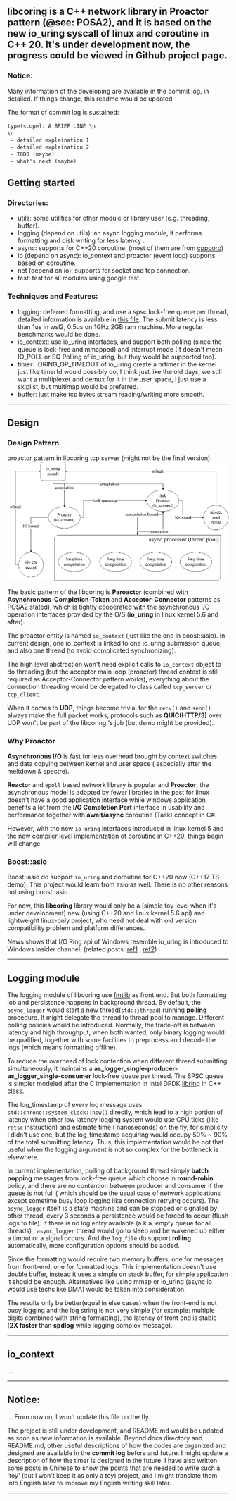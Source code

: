 libcoring is a C++ network library in Proactor pattern (@see: POSA2), and it is based on the new io_uring syscall of
linux and coroutine in C++ 20. It's under development now, the progress could be viewed in Github project page.
---

### Notice:

Many information of the developing are available in the commit log, in detailed. If things change, this readme would be
updated.

The format of commit log is sustained:

```
type(scope): A BRIEF LINE \n
\n
 - detailed explaination 1
 - detailed explaination 2
 - TODO (maybe)
 - what's next (maybe)
```

## Getting started

### Directories:

- utils: some utilities for other module or library user (e.g. threading, buffer).
- logging (depend on utils): an async logging module, it performs formatting and disk writing for less latency .
- async: supports for C++20 coroutine. (most of them are from [cppcoro](https://github.com/lewissbaker/cppcoro))
- io (depend on async): io_context and proactor (event loop) supports based on coroutine.
- net (depend on io): supports for socket and tcp connection.
- test: test for all modules using google test.

### Techniques and Features:

- logging: deferred formatting, and use a spsc lock-free queue per thread, detailed information is available
  in [this file](./design.md). The submit latency is less than 1us in wsl2, 0.5us on 1GHz 2GB ram machine. More regular
  benchmarks would be done.
- io_context: use io_uring interfaces, and support both polling (since the queue is lock-free and mmapped) and interrupt
  mode (It doesn't mean IO_POLL or SQ Polling of io_uring, but they would be supported too).
- timer: IORING_OP_TIMEOUT of io_uring create a hrtimer in the kernel just like timerfd would possibly do, I think just
  like the old days, we still want a multiplexer and demux for it in the user space, I just use a skiplist, but multimap
  would be preferred.
- buffer: just make tcp bytes stream reading/writing more smooth.

---

## Design

### Design Pattern

proactor pattern in libcoring tcp server (might not be the final version):
![proactor pattern image](https://github.com/rzbdz/libcoring/blob/dev/.res/proactor_model.png )

The basic pattern of the libcoring is **Paroactor** (combined with **Asynchronous-Completion-Token** and
**Acceptor-Connector**
patterns as POSA2 stated), which is tightly cooperated with the asynchronous I/O operation interfaces provided by the
O/S (**io_uring** in linux kernel 5.6 and after).

The proactor entity is named `io_context` (just like the one in boost::asio). In current design, one io_context is
linked to one io_uring submission queue, and also one thread (to avoid complicated synchronizing).

The high level abstraction won't need explicit calls to `io_context` object to do threading (but the acceptor main
loop (proactor) thread context is still required as Acceptor-Connector pattern works), everything about the connection
threading would be delegated to class called `tcp_server` or `tcp_client`.

When it comes to **UDP**, things become trivial for the `recv()` and `send()` always make the full packet works,
protocols such as **QUIC(HTTP/3)** over UDP won't be part of the libcoring 's job (but demo might be provided).

### Why Proactor

**Asynchronous I/O** is fast for less overhead brought by context switches and data copying between kernel and user
space (
especially after the meltdown & spectre).

**Reactor** and `epoll` based network library is popular and **Proactor**, the asynchronous model is adopted by fewer
libraries in the past for linux doesn't have a good application interface while windows application benefits a lot from
the **I/O Completion Port** interface in usability and performance together with **await/async** coroutine (Task)
concept in C#.

However, with the new `io_uring` interfaces introduced in linux kernel 5 and the new compiler level implementation of
coroutine in C++20, things begin will change.

### Boost::asio

Boost::asio do support `io_uring` and coroutine for C++20 now (C++17 TS demo). This project would learn from asio as
well. There is no other reasons not using boost::asio.

For now, this **libcoring** library would only be a (simple toy level when it's under development) new (using C++20 and
linux kernel 5.6 api) and lightweight linux-only project, who need not deal with old version compatibility problem and
platform differences.

News shows that I/O Ring api of Windows resemble io_uring is introduced to Windows insider channel. (related
posts: [ref1](https://windows-internals.com/i-o-rings-when-one-i-o-operation-is-not-enough/)
, [ref2](https://windows-internals.com/ioring-vs-io_uring-a-comparison-of-windows-and-linux-implementations/))

---

## Logging module

The logging module of libcoring use [fmtlib](https://github.com/fmtlib/fmt)
as front end. But both formatting job and persistence happens in background thread. By default, the
`async_logger` would start a new thread(`std::jthread`) running **polling** procedure. It might delegate the thread to
thread pool to manage. Different polling policies would be introduced. Normally, the trade-off is between latency and
high throughput, when both wanted, only binary logging would be qualified, together with some facilities to preprocess
and decode the logs (which means formatting offline).

To reduce the overhead of lock contention when different thread submitting simultaneously, it maintains a
**as_logger_single-producer-as_logger_single-consumer** lock-free queue per thread. The SPSC queue is simpler modeled
after the C implementation in Intel DPDK [libring](https://github.com/DPDK/dpdk/tree/main/lib/ring) in C++ class.

The log_timestamp of every log message uses `std::chrono::system_clock::now()` directly, which lead to a high portion of
latency when other low latency logging system would use CPU ticks (like `rdtsc` instruction) and estimate time (
nanoseconds) on the fly, for simplicity I didn't use one, but the log_timestamp acquiring would occupy 50% ~ 90% of the
total submitting latency. Thus, this implementation would be not that useful when the logging argument is not so complex
for the bottleneck is elsewhere.

In current implementation, polling of background thread simply **batch popping** messages from lock-free queue which
choose in **round-robin** policy, and there are no contention between producer and consumer if the queue is not full (
which should be the usual case of network applications except sometime busy loop logging like connection retrying
occurs). The `async_logger` itself is a state machine and can be stopped or signaled by other thread, every 3 seconds a
persistence would be forced to occur (flush logs to file). If there is no log entry available (a.k.a. empty queue for
all threads)
, `async_logger` thread would go to sleep and be wakened up either a timout or a signal occurs. And the `log_file` do
support
**rolling** automatically, more configuration options should be added.

Since the formatting would require two memory buffers, one for messages from front-end, one for formatted logs. This
implementation doesn't use double buffer, instead it uses a simple on stack buffer, for simple application it should be
enough. Alternatives like using mmap or io_uring (async io would use techs like DMA) would be taken into consideration.

The results only be better(equal in else cases) when the front-end is not busy logging and the log string is not very
simple (for example:
multiple digits combined with string formatting), the latency of front end is stable (**2X faster** than
**spdlog** while logging complex message).

---

## io_context

...

---

## Notice:

... From now on, I won't update this file on the fly.

The project is still under development, and README.md would be updated as soon as new information is available. Beyond
docs directory and README.md, other useful descriptions of how the codes are organized and designed are available in the
**commit log** before and future. I might update a description of how the timer is designed in the future. I have also
written some posts in Chinese to show the points that are needed to write such a 'toy' (but I won't keep it as only a
toy) project, and I might translate them into English later to improve my English writing skill later.

---
